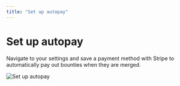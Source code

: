 ```yaml
---
title: "Set up autopay"
---
```


# Set up autopay

Navigate to your settings and save a payment method with Stripe to automatically pay out bounties when they are merged.

![Set up autopay](/images/docs/autopay.png)
